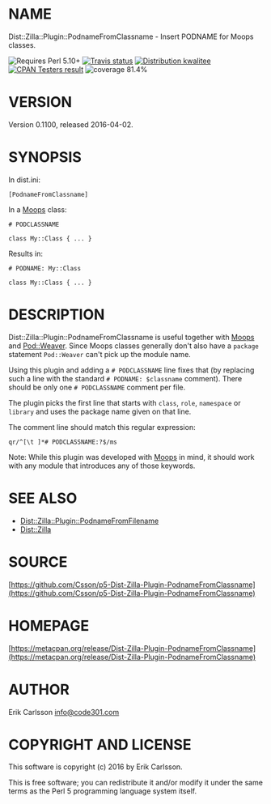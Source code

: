 # NAME

Dist::Zilla::Plugin::PodnameFromClassname - Insert PODNAME for Moops classes.

<div>
    <p>
    <img src="https://img.shields.io/badge/perl-5.10+-blue.svg" alt="Requires Perl 5.10+" />
    <a href="https://travis-ci.org/Csson/p5-Dist-Zilla-Plugin-PodnameFromClassname"><img src="https://api.travis-ci.org/Csson/p5-Dist-Zilla-Plugin-PodnameFromClassname.svg?branch=master" alt="Travis status" /></a>
    <a href="http://cpants.cpanauthors.org/dist/Dist-Zilla-Plugin-PodnameFromClassname-0.1100"><img src="https://badgedepot.code301.com/badge/kwalitee/Dist-Zilla-Plugin-PodnameFromClassname/0.1100" alt="Distribution kwalitee" /></a>
    <a href="http://matrix.cpantesters.org/?dist=Dist-Zilla-Plugin-PodnameFromClassname%200.1100"><img src="https://badgedepot.code301.com/badge/cpantesters/Dist-Zilla-Plugin-PodnameFromClassname/0.1100" alt="CPAN Testers result" /></a>
    <img src="https://img.shields.io/badge/coverage-81.4%-orange.svg" alt="coverage 81.4%" />
    </p>
</div>

# VERSION

Version 0.1100, released 2016-04-02.

# SYNOPSIS

In dist.ini:

    [PodnameFromClassname]

In a [Moops](https://metacpan.org/pod/Moops) class:

    # PODCLASSNAME

    class My::Class { ... }

Results in:

    # PODNAME: My::Class

    class My::Class { ... }

# DESCRIPTION

Dist::Zilla::Plugin::PodnameFromClassname is useful together with [Moops](https://metacpan.org/pod/Moops) and [Pod::Weaver](https://metacpan.org/pod/Pod::Weaver). Since Moops classes generally don't also have a `package` statement `Pod::Weaver` can't pick up the module name.

Using this plugin and adding a `# PODCLASSNAME` line fixes that (by replacing such a line with the standard `# PODNAME: $classname` comment). There should be only one `# PODCLASSNAME` comment per file.

The plugin picks the first line that starts with `class`, `role`, `namespace` or `library` and uses the package name given on that line.

The comment line should match this regular expression:

    qr/^[\t ]*# PODCLASSNAME:?$/ms

Note: While this plugin was developed with [Moops](https://metacpan.org/pod/Moops) in mind, it should work with any module that introduces any of those keywords.

# SEE ALSO

- [Dist::Zilla::Plugin::PodnameFromFilename](https://metacpan.org/pod/Dist::Zilla::Plugin::PodnameFromFilename)
- [Dist::Zilla](https://metacpan.org/pod/Dist::Zilla)

# SOURCE

[https://github.com/Csson/p5-Dist-Zilla-Plugin-PodnameFromClassname](https://github.com/Csson/p5-Dist-Zilla-Plugin-PodnameFromClassname)

# HOMEPAGE

[https://metacpan.org/release/Dist-Zilla-Plugin-PodnameFromClassname](https://metacpan.org/release/Dist-Zilla-Plugin-PodnameFromClassname)

# AUTHOR

Erik Carlsson <info@code301.com>

# COPYRIGHT AND LICENSE

This software is copyright (c) 2016 by Erik Carlsson.

This is free software; you can redistribute it and/or modify it under
the same terms as the Perl 5 programming language system itself.
